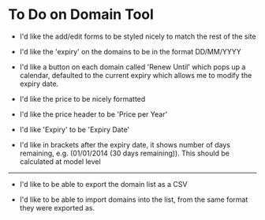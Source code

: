 To Do on Domain Tool
====================

 + I'd like the add/edit forms to be styled nicely to match the rest of the
   site

 - I'd like the 'expiry' on the domains to be in the format DD/MM/YYYY

 - I'd like a button on each domain called 'Renew Until' which pops up a
   calendar, defaulted to the current expiry which allows me to modify the
   expiry date.

 - I'd like the price to be nicely formatted

 - I'd like the price header to be 'Price per Year'

 - I'd like 'Expiry' to be 'Expiry Date'

 - I'd like in brackets after the expiry date, it shows number of days remaining,
   e.g. (01/01/2014 (30 days remaining)). This should be calculated at model level


---------------------------------------

  - I'd like to be able to export the domain list as a CSV

  - I'd like to be able to import domains into the list, from the same format they
    were exported as.
